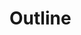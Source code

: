 <script setup>
import CdxDocsTokensTable from '../../src/components/tokens/TokensTable.vue';
import { outline } from '@wikimedia/codex-design-tokens/dist/index.json';
</script>

# Outline

<cdx-docs-tokens-table
	:tokens="outline"
	token-demo="CdxDocsTokenDemo"
	token-category="outline"
	css-property="outline"
/>
